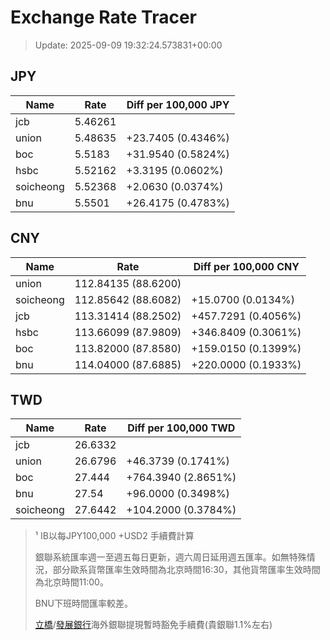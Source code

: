 # Exchange Rate Tracer

> Update: 2025-09-09 19:32:24.573831+00:00

## JPY

| Name      |    Rate | Diff per 100,000 JPY   |
|-----------|---------|------------------------|
| jcb       | 5.46261 |                        |
| union     | 5.48635 | +23.7405 (0.4346%)     |
| boc       | 5.5183  | +31.9540 (0.5824%)     |
| hsbc      | 5.52162 | +3.3195 (0.0602%)      |
| soicheong | 5.52368 | +2.0630 (0.0374%)      |
| bnu       | 5.5501  | +26.4175 (0.4783%)     |

## CNY

| Name      | Rate                | Diff per 100,000 CNY   |
|-----------|---------------------|------------------------|
| union     | 112.84135	(88.6200) |                        |
| soicheong | 112.85642	(88.6082) | +15.0700 (0.0134%)     |
| jcb       | 113.31414	(88.2502) | +457.7291 (0.4056%)    |
| hsbc      | 113.66099	(87.9809) | +346.8409 (0.3061%)    |
| boc       | 113.82000	(87.8580) | +159.0150 (0.1399%)    |
| bnu       | 114.04000	(87.6885) | +220.0000 (0.1933%)    |

## TWD

| Name      |    Rate | Diff per 100,000 TWD   |
|-----------|---------|------------------------|
| jcb       | 26.6332 |                        |
| union     | 26.6796 | +46.3739 (0.1741%)     |
| boc       | 27.444  | +764.3940 (2.8651%)    |
| bnu       | 27.54   | +96.0000 (0.3498%)     |
| soicheong | 27.6442 | +104.2000 (0.3784%)    |


> ¹ IB以每JPY100,000 +USD2 手續費計算
>
> 銀聯系統匯率週一至週五每日更新，週六周日延用週五匯率。如無特殊情況，部分歐系貨幣匯率生效時間為北京時間16:30，其他貨幣匯率生效時間為北京時間11:00。
>
> BNU下班時間匯率較差。
>
> [立橋](https://www.wlbank.com.mo/uploads/ueditor/file/20181211/1544536513900230.pdf)/[發展銀行](https://www.mdb.com.mo/Service_Charges_20230728.pdf)海外銀聯提現暫時豁免手續費(貴銀聯1.1%左右)


